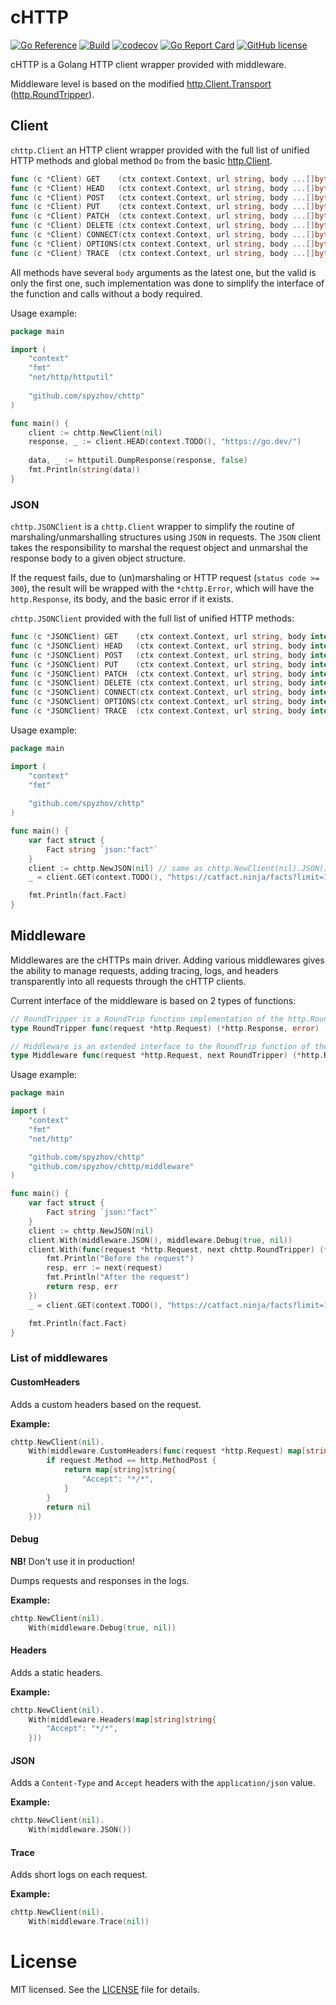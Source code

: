 # cHTTP

[![Go Reference](https://pkg.go.dev/badge/github.com/spyzhov/chttp.svg)](https://pkg.go.dev/github.com/spyzhov/chttp)
[![Build](https://github.com/spyzhov/chttp/actions/workflows/test.yml/badge.svg)](https://github.com/spyzhov/chttp/actions/workflows/test.yml)
[![codecov](https://codecov.io/gh/spyzhov/chttp/branch/master/graph/badge.svg)](https://codecov.io/gh/spyzhov/chttp)
[![Go Report Card](https://goreportcard.com/badge/github.com/spyzhov/chttp)](https://goreportcard.com/report/github.com/spyzhov/chttp)
[![GitHub license](https://img.shields.io/github/license/spyzhov/chttp?color=brightgreen)](https://github.com/spyzhov/chttp/blob/master/LICENSE)

cHTTP is a Golang HTTP client wrapper provided with middleware.

Middleware level is based on the modified [http.Client.Transport](https://pkg.go.dev/net/http#Client)
([http.RoundTripper](https://pkg.go.dev/net/http#RoundTripper)).

## Client

`chttp.Client` an HTTP client wrapper provided with the full list of unified HTTP methods and global method `Do` from
the basic [http.Client](https://pkg.go.dev/net/http#Client).

```go
func (c *Client) GET    (ctx context.Context, url string, body ...[]byte) (*http.Response, error)
func (c *Client) HEAD   (ctx context.Context, url string, body ...[]byte) (*http.Response, error)
func (c *Client) POST   (ctx context.Context, url string, body ...[]byte) (*http.Response, error)
func (c *Client) PUT    (ctx context.Context, url string, body ...[]byte) (*http.Response, error)
func (c *Client) PATCH  (ctx context.Context, url string, body ...[]byte) (*http.Response, error)
func (c *Client) DELETE (ctx context.Context, url string, body ...[]byte) (*http.Response, error)
func (c *Client) CONNECT(ctx context.Context, url string, body ...[]byte) (*http.Response, error)
func (c *Client) OPTIONS(ctx context.Context, url string, body ...[]byte) (*http.Response, error)
func (c *Client) TRACE  (ctx context.Context, url string, body ...[]byte) (*http.Response, error)
```

All methods have several `body` arguments as the latest one, but the valid is only the first one, such implementation
was done to simplify the interface of the function and calls without a body required.

Usage example:

```go
package main

import (
	"context"
	"fmt"
	"net/http/httputil"
	
	"github.com/spyzhov/chttp"
)

func main() {
	client := chttp.NewClient(nil)
	response, _ := client.HEAD(context.TODO(), "https://go.dev/")
	
	data, _ := httputil.DumpResponse(response, false)
	fmt.Println(string(data))
}
```

### JSON

`chttp.JSONClient` is a `chttp.Client` wrapper to simplify the routine of marshaling/unmarshalling structures
using `JSON` in requests. The `JSON` client takes the responsibility to marshal the request object and unmarshal the
response body to a given object structure.

If the request fails, due to (un)marshaling or HTTP request (`status code >= 300`), the result will be wrapped with 
the `*chttp.Error`, which will have the `http.Response`, its body, and the basic error if it exists.

`chttp.JSONClient` provided with the full list of unified HTTP methods:

```go
func (c *JSONClient) GET    (ctx context.Context, url string, body interface{}, result interface{}) error
func (c *JSONClient) HEAD   (ctx context.Context, url string, body interface{}, result interface{}) error
func (c *JSONClient) POST   (ctx context.Context, url string, body interface{}, result interface{}) error
func (c *JSONClient) PUT    (ctx context.Context, url string, body interface{}, result interface{}) error
func (c *JSONClient) PATCH  (ctx context.Context, url string, body interface{}, result interface{}) error
func (c *JSONClient) DELETE (ctx context.Context, url string, body interface{}, result interface{}) error
func (c *JSONClient) CONNECT(ctx context.Context, url string, body interface{}, result interface{}) error
func (c *JSONClient) OPTIONS(ctx context.Context, url string, body interface{}, result interface{}) error
func (c *JSONClient) TRACE  (ctx context.Context, url string, body interface{}, result interface{}) error
```

Usage example:

```go
package main

import (
	"context"
	"fmt"
	
	"github.com/spyzhov/chttp"
)

func main() {
	var fact struct {
		Fact string `json:"fact"`
	}
	client := chttp.NewJSON(nil) // same as chttp.NewClient(nil).JSON()
	_ = client.GET(context.TODO(), "https://catfact.ninja/facts?limit=1&max_length=140", nil, &fact)

	fmt.Println(fact.Fact)
}
```

## Middleware

Middlewares are the cHTTPs main driver. Adding various middlewares gives the ability to manage requests, adding tracing,
logs, and headers transparently into all requests through the cHTTP clients.

Current interface of the middleware is based on 2 types of functions:

```go
// RoundTripper is a RoundTrip function implementation of the http.RoundTripper interface.
type RoundTripper func(request *http.Request) (*http.Response, error)

// Middleware is an extended interface to the RoundTrip function of the http.RoundTripper interface.
type Middleware func(request *http.Request, next RoundTripper) (*http.Response, error)
```

Usage example:

```go
package main

import (
	"context"
	"fmt"
	"net/http"

	"github.com/spyzhov/chttp"
	"github.com/spyzhov/chttp/middleware"
)

func main() {
	var fact struct {
		Fact string `json:"fact"`
	}
	client := chttp.NewJSON(nil)
	client.With(middleware.JSON(), middleware.Debug(true, nil))
	client.With(func(request *http.Request, next chttp.RoundTripper) (*http.Response, error) {
		fmt.Println("Before the request")
		resp, err := next(request)
		fmt.Println("After the request")
		return resp, err
	})
	_ = client.GET(context.TODO(), "https://catfact.ninja/facts?limit=1&max_length=140", nil, &fact)

	fmt.Println(fact.Fact)
}
```

### List of middlewares

#### CustomHeaders

Adds a custom headers based on the request.

**Example:** 

```go
chttp.NewClient(nil).
	With(middleware.CustomHeaders(func(request *http.Request) map[string]string {
		if request.Method == http.MethodPost {
			return map[string]string{
				"Accept": "*/*",
			}
		}
		return nil
	}))
```

#### Debug

**NB!** Don't use it in production!

Dumps requests and responses in the logs.

**Example:** 

```go
chttp.NewClient(nil).
	With(middleware.Debug(true, nil))
```

#### Headers

Adds a static headers.

**Example:** 

```go
chttp.NewClient(nil).
	With(middleware.Headers(map[string]string{
		"Accept": "*/*",
	}))
```

#### JSON

Adds a `Content-Type` and `Accept` headers with the `application/json` value.

**Example:** 

```go
chttp.NewClient(nil).
	With(middleware.JSON())
```

#### Trace

Adds short logs on each request.

**Example:** 

```go
chttp.NewClient(nil).
	With(middleware.Trace(nil))
```

# License

MIT licensed. See the [LICENSE](LICENSE) file for details.
